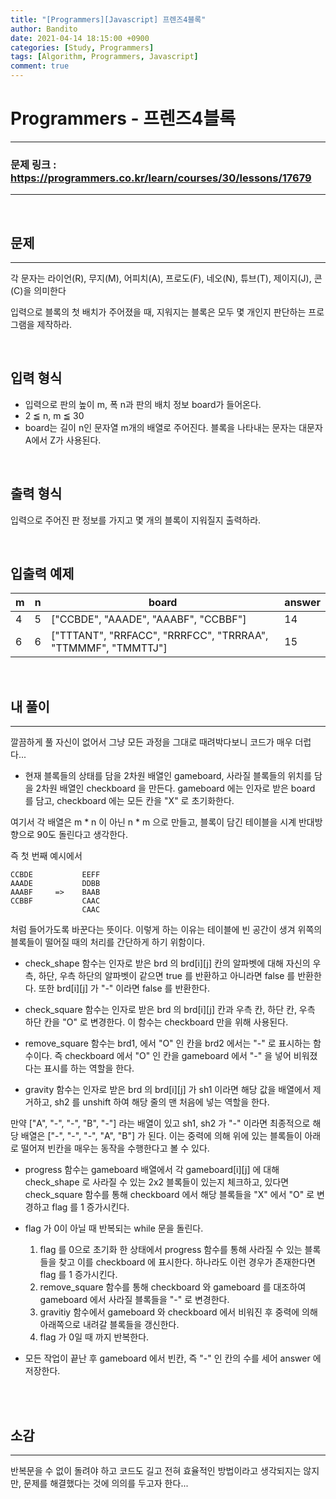 ```yaml
---
title: "[Programmers][Javascript] 프렌즈4블록"
author: Bandito
date: 2021-04-14 18:15:00 +0900
categories: [Study, Programmers]
tags: [Algorithm, Programmers, Javascript]
comment: true
---
```

 
# Programmers - 프렌즈4블록

***
### 문제 링크 : <https://programmers.co.kr/learn/courses/30/lessons/17679>

***

<br/>

## 문제
***


각 문자는 라이언(R), 무지(M), 어피치(A), 프로도(F), 네오(N), 튜브(T), 제이지(J), 콘(C)을 의미한다

입력으로 블록의 첫 배치가 주어졌을 때, 지워지는 블록은 모두 몇 개인지 판단하는 프로그램을 제작하라.

<br/>

## 입력 형식

+ 입력으로 판의 높이 m, 폭 n과 판의 배치 정보 board가 들어온다.
+ 2 ≦ n, m ≦ 30
+ board는 길이 n인 문자열 m개의 배열로 주어진다. 블록을 나타내는 문자는 대문자 A에서 Z가 사용된다.

<br/>

## 출력 형식

입력으로 주어진 판 정보를 가지고 몇 개의 블록이 지워질지 출력하라.



<br/>

## 입출력 예제

|m|n|board|answer|
|----|----|----|----|
|4|5|["CCBDE", "AAADE", "AAABF", "CCBBF"]|14|
|6|6|["TTTANT", "RRFACC", "RRRFCC", "TRRRAA", "TTMMMF", "TMMTTJ"]|15|

<br/>

## 내 풀이
***

깔끔하게 풀 자신이 없어서 그냥 모든 과정을 그대로 때려박다보니 코드가 매우 더럽다...

+ 현재 블록들의 상태를 담을 2차원 배열인 gameboard, 사라질 블록들의 위치를 담을 2차원 배열인 checkboard 을 만든다. gameboard 에는 인자로 받은 board 를 담고, checkboard 에는 모든 칸을 "X" 로 초기화한다.

여기서 각 배열은 m * n 이 아닌 n * m 으로 만들고, 블록이 담긴 테이블을 시계 반대방향으로 90도 돌린다고 생각한다.

즉 첫 번째 예시에서

```
CCBDE           EEFF
AAADE           DDBB
AAABF     =>    BAAB
CCBBF           CAAC
                CAAC
```

처럼 들어가도록 바꾼다는 뜻이다. 이렇게 하는 이유는 테이블에 빈 공간이 생겨 위쪽의 블록들이 떨어질 때의 처리를 간단하게 하기 위함이다.

+ check_shape 함수는 인자로 받은 brd 의 brd[i][j] 칸의 알파벳에 대해 자신의 우측, 하단, 우측 하단의 알파벳이 같으면 true 를 반환하고 아니라면 false 를 반환한다. 또한 brd[i][j] 가 "-" 이라면 false 를 반환한다.

+ check_square 함수는 인자로 받은 brd 의 brd[i][j] 칸과 우측 칸, 하단 칸, 우측 하단 칸을 "O" 로 변경한다. 이 함수는 checkboard 만을 위해 사용된다.

+ remove_square 함수는 brd1, 에서 "O" 인 칸을 brd2 에서는 "-" 로 표시하는 함수이다. 즉 checkboard 에서 "O" 인 칸을 gameboard 에서 "-" 을 넣어 비워졌다는 표시를 하는 역할을 한다.

+ gravity 함수는 인자로 받은 brd 의 brd[i][j] 가 sh1 이라면 해당 값을 배열에서 제거하고, sh2 를 unshift 하여 해당 줄의 맨 처음에 넣는 역할을 한다.

만약 ["A", "-", "-", "B", "-"] 라는 배열이 있고 sh1, sh2 가 "-" 이라면 최종적으로 해당 배열은 ["-", "-", "-", "A", "B"] 가 된다. 이는 중력에 의해 위에 있는 블록들이 아래로 떨어져 빈칸을 매우는 동작을 수행한다고 볼 수 있다.

+ progress 함수는 gameboard 배열에서 각 gameboard[i][j] 에 대해 check_shape 로 사라질 수 있는 2x2 블록들이 있는지 체크하고, 있다면 check_square 함수를 통해 checkboard 에서 해당 블록들을 "X" 에서 "O" 로 변경하고 flag 를 1 증가시킨다.

+ flag 가 0이 아닐 때 반복되는 while 문을 돌린다.
    1. flag 를 0으로 초기화 한 상태에서 progress 함수를 통해 사라질 수 있는 블록들을 찾고 이를 checkboard 에 표시한다. 하나라도 이런 경우가 존재한다면 flag 를 1 증가시킨다.
    2. remove_square 함수를 통해 checkboard 와 gameboard 를 대조하여 gameboard 에서 사라질 블록들을 "-" 로 변경한다.
    3. gravitiy 함수에서 gameboard 와 checkboard 에서 비워진 후 중력에 의해 아래쪽으로 내려갈 블록들을 갱신한다.
    4. flag 가 0일 때 까지 반복한다.

+ 모든 작업이 끝난 후 gameboard 에서 빈칸, 즉 "-" 인 칸의 수를 세어 answer 에 저장한다.

<br/>

<script src="https://gist.github.com/Suppplier/6c9245be1decbede89253464807632e9.js"></script>



<br/>

## 소감
***

반복문을 수 없이 돌려야 하고 코드도 길고 전혀 효율적인 방법이라고 생각되지는 않지만, 문제를 해결했다는 것에 의의를 두고자 한다...

